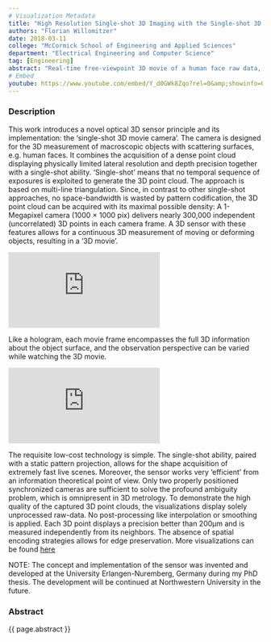 ```yaml
---
# Visualization Metadata
title: "High Resolution Single-shot 3D Imaging with the Single-shot 3D Movie Camera"
authors: "Florian Willomitzer"
date: 2018-03-11
college: "McCormick School of Engineering and Applied Sciences"
department: "Electrical Engineering and Computer Science"
tag: [Engineering]
abstract: "Real-time free-viewpoint 3D movie of a human face raw data, measured with the single-shot 3D movie camera."
# Embed
youtube: https://www.youtube.com/embed/Y_d0GWk8Zqo?rel=0&amp;showinfo=0
---
```

### Description
This work introduces a novel optical 3D sensor principle and its implementation: the ‘single-shot 3D movie camera’. The camera is designed for the 3D measurement of macroscopic objects with scattering surfaces, e.g. human faces. It combines the acquisition of a dense point cloud displaying physically limited lateral resolution and depth precision together with a single-shot ability. ‘Single-shot’ means that no temporal sequence of exposures is exploited to generate the 3D point cloud. The approach is based on multi-line triangulation. Since, in contrast to other single-shot approaches, no space-bandwidth is wasted by pattern codification, the 3D point cloud can be acquired with its maximal possible density: A 1-Megapixel camera (1000 × 1000 pix) delivers nearly 300,000 independent (uncorrelated) 3D points in each camera frame. A 3D sensor with these features allows for a continuous 3D measurement of moving or deforming objects, resulting in a ‘3D movie’.

<div class="embed-container">
<iframe class="embed" src="https://www.youtube.com/embed/hlMLigk1UfU?rel=0&amp;showinfo=0" frameborder="0" allow="autoplay; encrypted-media" allowfullscreen></iframe>
</div>

Like a hologram, each movie frame encompasses the full 3D information about the object surface, and the observation perspective can be varied while watching the 3D movie.

<div class="embed-container">
<iframe class="embed" src="https://www.youtube.com/embed/aJCA3REiN6E?rel=0&amp;showinfo=0" frameborder="0" allow="autoplay; encrypted-media" allowfullscreen></iframe>
</div>

The requisite low-cost technology is simple. The single-shot ability, paired with a static pattern projection, allows for the shape acquisition of extremely fast live scenes. Moreover, the sensor works very ‘efficient’ from an information theoretical point of view. Only two properly positioned synchronized cameras are sufficient to solve the profound ambiguity problem, which is omnipresent in 3D metrology. To demonstrate the high quality of the captured 3D point clouds, the visualizations display solely unprocessed raw-data. No post-processing like interpolation or smoothing is applied. Each 3D point displays a precision better than 200µm and is measured independently from its neighbors. The absence of spatial encoding strategies allows for edge preservation. More visualizations can be found [here](https://www.youtube.com/user/Osmin3D/)

NOTE: The concept and implementation of the sensor was invented and developed at the University Erlangen-Nuremberg, Germany during my PhD thesis. The development will be continued at Northwestern University in the future.

### Abstract
{{ page.abstract }}
